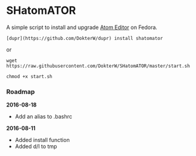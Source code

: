 # SHatomATOR

A simple script to install and upgrade [Atom Editor](https://atom.io) on Fedora.

`[dupr](https://github.com/DokterW/dupr) install shatomator`

or

`wget https://raw.githubusercontent.com/DokterW/SHatomATOR/master/start.sh`

`chmod +x start.sh`

### Roadmap

**2016-08-18**
* Add an alias to .bashrc

**2016-08-11**
* Added install function
* Added d/l to tmp
